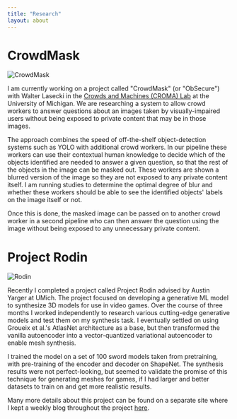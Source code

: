 ```yaml
---
title: "Research"
layout: about
---
```


# CrowdMask  

![CrowdMask](https://riopelle.me/assets/pics/system_diagram_users.jpg)

I am currently working on a project called "CrowdMask" (or "ObSecure") with Walter Lasecki in the [Crowds and Machines (CROMA) Lab](http://croma.eecs.umich.edu/croma.html) at the University of Michigan. We are researching a system to allow crowd workers to answer questions about an images taken by visually-impaired users without being exposed to private content that may be in those images.  

The approach combines the speed of off-the-shelf object-detection systems such as YOLO with additional crowd workers. In our pipeline these workers can use their contextual human knowledge to decide which of the objects identified are needed to answer a given question, so that the rest of the objects in the image can be masked out. These workers are shown a blurred version of the image so they are not exposed to any private content itself. I am running studies to determine the optimal degree of blur and whether these workers should be able to see the identified objects' labels on the image itself or not.

Once this is done, the masked image can be passed on to another crowd worker in a second pipeline who can then answer the question using the image without being exposed to any unnecessary private content.

# Project Rodin

![Rodin](https://riopelle.me/assets/pics/sword.png)

Recently I completed a project called Project Rodin advised by Austin Yarger at UMich. The project focused on developing a generative ML model to synthesize 3D models for use in video games. Over the course of three months I worked independently to research various cutting-edge generative models and test them on my synthesis task. I eventually settled on using Groueix et al.'s AtlasNet architecture as a base, but then transformed the vanilla autoencoder into a vector-quantized variational autoencoder to enable mesh synthesis.

I trained the model on a set of 100 sword models taken from pretraining, with pre-training of the encoder and decoder on ShapeNet. The synthesis results were not perfect-looking, but seemed to validate the promise of this technique for generating meshes for games, if I had larger and better datasets to train on and get more realistic results.

Many more details about this project can be found on a separate site where I kept a weekly blog throughout the project [here](project-rodin.org).
